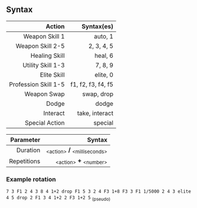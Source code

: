 ## Syntax


| Action | Syntax(es) |
| ------:| -----------:|
| Weapon Skill 1 | auto, 1 |
| Weapon Skill 2-5 | 2, 3, 4, 5 |
| Healing Skill    | heal, 6 |
| Utility Skill 1-3   | 7, 8, 9 |
| Elite Skill   | elite, 0 |
| Profession Skill 1-5 | f1, f2, f3, f4, f5 |
| Weapon Swap   | swap, drop |
| Dodge | dodge |
| Interact | take, interact |
| Special Action | special |

| Parameter | Syntax |
| ------:| -----------:|
| Duration | <sub>\<action\></sub> **/** <sub>\<milliseconds\></sub> |
| Repetitions | <sub>\<action\></sub> **+** <sub>\<number\></sub> |

### Example rotation
```7 3 F1 2 4 3 8 4 1+2 drop F1 5 3 2 4 F3 1+8 F3 3 F1 1/5000 2 4 3 elite 4 5 drop 2 F1 3 4 1+2 2 F3 1+2 5```
<sub>(pseudo)</sub>
